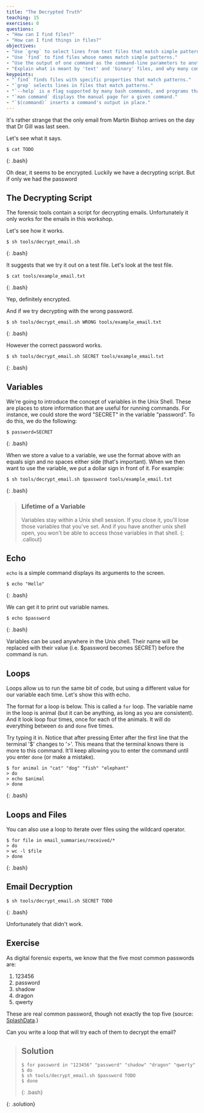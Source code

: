 ```yaml
---
title: "The Decrypted Truth"
teaching: 15
exercises: 0
questions:
- "How can I find files?"
- "How can I find things in files?"
objectives:
- "Use `grep` to select lines from text files that match simple patterns."
- "Use `find` to find files whose names match simple patterns."
- "Use the output of one command as the command-line parameters to another command."
- "Explain what is meant by 'text' and 'binary' files, and why many common tools don't handle the latter well."
keypoints:
- "`find` finds files with specific properties that match patterns."
- "`grep` selects lines in files that match patterns."
- "`--help` is a flag supported by many bash commands, and programs that can be run from within Bash, to display more information on how to use these commands or programs."
- "`man command` displays the manual page for a given command."
- "`$(command)` inserts a command's output in place."
---
```


It's rather strange that the only email from Martin Bishop arrives on the day that Dr Gill was last seen.

Let's see what it says.

~~~
$ cat TODO
~~~
{: .bash}

Oh dear, it seems to be encrypted. Luckily we have a decrypting script. But if only we had the password

## The Decrypting Script

The forensic tools contain a script for decrypting emails. Unfortunately it only works for the emails in this workshop.

Let's see how it works.

~~~
$ sh tools/decrypt_email.sh
~~~
{: .bash}

It suggests that we try it out on a test file. Let's look at the test file.

~~~
$ cat tools/example_email.txt
~~~
{: .bash}

Yep, definitely encrypted.

And if we try decrypting with the wrong password.

~~~
$ sh tools/decrypt_email.sh WRONG tools/example_email.txt
~~~
{: .bash}

However the correct password works.

~~~
$ sh tools/decrypt_email.sh SECRET tools/example_email.txt
~~~
{: .bash}

## Variables

We're going to introduce the concept of variables in the Unix Shell. These are places to store information that are useful for running commands. For instance, we could store the word "SECRET" in the variable "password". To do this, we do the following:

~~~
$ password=SECRET
~~~
{: .bash}

When we store a value to a variable, we use the format above with an equals sign and no spaces either side (that's important). When we then want to use the variable, we put a dollar sign in front of it. For example:

~~~
$ sh tools/decrypt_email.sh $password tools/example_email.txt
~~~
{: .bash}

> ### Lifetime of a Variable
>
> Variables stay within a Unix shell session. If you close it, you'll lose those variables that you've set. And if you have another unix shell open, you won't be able to access those variables in that shell.
{: .callout}

## Echo

`echo` is a simple command displays its arguments to the screen.

~~~
$ echo "Hello"
~~~
{: .bash}

We can get it to print out variable names.

~~~
$ echo $password
~~~
{: .bash}

Variables can be used anywhere in the Unix shell. Their name will be replaced with their value (i.e. $password becomes SECRET) before the command is run.

## Loops

Loops allow us to run the same bit of code, but using a different value for our variable each time. Let's show this with echo.

The format for a loop is below. This is called a `for` loop. The variable name in the loop is animal (but it can be anything, as long as you are consistent). And it look loop four times, once for each of the animals. It will do everything between `do` and `done` five times. 

Try typing it in. Notice that after pressing Enter after the first line that the terminal '$' changes to '>'. This means that the terminal knows there is more to this command. It'll keep allowing you to enter the command until you enter `done` (or make a mistake).

~~~
$ for animal in "cat" "dog" "fish" "elephant"
> do
> echo $animal
> done
~~~
{: .bash}

## Loops and Files

You can also use a loop to iterate over files using the wildcard operator.

~~~
$ for file in email_summaries/received/*
> do
> wc -l $file
> done
~~~
{: .bash}

## Email Decryption

~~~
$ sh tools/decrypt_email.sh SECRET TODO
~~~
{: .bash}

Unfortunately that didn't work.





## Exercise

As digital forensic experts, we know that the five most common passwords are:

1. 123456
2. password
3. shadow
4. dragon
5. qwerty

These are real common password, though not exactly the top five (source: [SplashData](http://splashdata.blogspot.ca).)

Can you write a loop that will try each of them to decrypt the email?

> ## Solution
>
> ~~~
> $ for password in "123456" "password" "shadow" "dragon" "qwerty"
> $ do
> $ sh tools/decrypt_email.sh $password TODO
> $ done
> ~~~
> {: .bash}
>
{: .solution}

